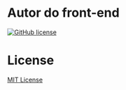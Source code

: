 



# Autor do front-end
[![GitHub license](https://img.shields.io/github/license/nauvalazhar/my-login.svg)](https://github.com/nauvalazhar/my-login/blob/master/LICENSE)

# License
[MIT License](http://opensource.org/licenses/MIT)

